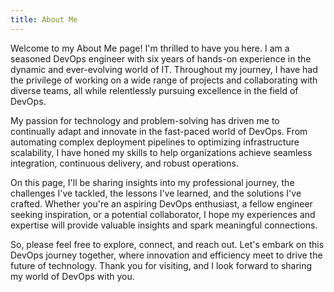 ```yaml
---
title: About Me
---
```


Welcome to my About Me page! I'm thrilled to have you here. I am a seasoned DevOps engineer with six years of hands-on experience in the dynamic and ever-evolving world of IT. Throughout my journey, I have had the privilege of working on a wide range of projects and collaborating with diverse teams, all while relentlessly pursuing excellence in the field of DevOps.

My passion for technology and problem-solving has driven me to continually adapt and innovate in the fast-paced world of DevOps. From automating complex deployment pipelines to optimizing infrastructure scalability, I have honed my skills to help organizations achieve seamless integration, continuous delivery, and robust operations.

On this page, I'll be sharing insights into my professional journey, the challenges I've tackled, the lessons I've learned, and the solutions I've crafted. Whether you're an aspiring DevOps enthusiast, a fellow engineer seeking inspiration, or a potential collaborator, I hope my experiences and expertise will provide valuable insights and spark meaningful connections.

So, please feel free to explore, connect, and reach out. Let's embark on this DevOps journey together, where innovation and efficiency meet to drive the future of technology. Thank you for visiting, and I look forward to sharing my world of DevOps with you.
